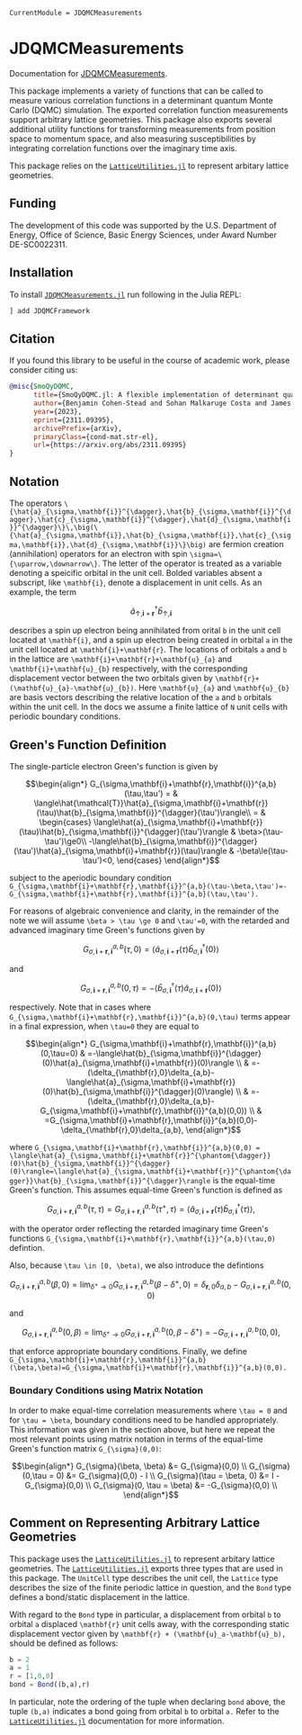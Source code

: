 ```@meta
CurrentModule = JDQMCMeasurements
```

# JDQMCMeasurements

Documentation for [JDQMCMeasurements](https://github.com/SmoQySuite/JDQMCMeasurements.jl).

This package implements a variety of functions that can be called to measure various correlation functions in a
determinant quantum Monte Carlo (DQMC) simulation.
The exported correlation function measurements support arbitrary lattice geometries.
This package also exports several additional utility functions for transforming measurements from position space to momentum space,
and also measuring susceptibilities by integrating correlation functions over the imaginary time axis.

This package relies on the [`LatticeUtilities.jl`](https://github.com/cohensbw/LatticeUtilities.jl.git) to represent arbitary lattice geometries.

## Funding

The development of this code was supported by the U.S. Department of Energy, Office of Science, Basic Energy Sciences,
under Award Number DE-SC0022311.

## Installation
To install [`JDQMCMeasurements.jl`](https://github.com/SmoQySuite/JDQMCMeasurements.jl.git) run following in the Julia REPL:

```julia
] add JDQMCFramework
```

## Citation

If you found this library to be useful in the course of academic work, please consider citing us:

```bibtex
@misc{SmoQyDQMC,
      title={SmoQyDQMC.jl: A flexible implementation of determinant quantum Monte Carlo for Hubbard and electron-phonon interactions}, 
      author={Benjamin Cohen-Stead and Sohan Malkaruge Costa and James Neuhaus and Andy Tanjaroon Ly and Yutan Zhang and Richard Scalettar and Kipton Barros and Steven Johnston},
      year={2023},
      eprint={2311.09395},
      archivePrefix={arXiv},
      primaryClass={cond-mat.str-el},
      url={https://arxiv.org/abs/2311.09395}
}
```

## Notation

The operators ``\{\hat{a}_{\sigma,\mathbf{i}}^{\dagger},\hat{b}_{\sigma,\mathbf{i}}^{\dagger},\hat{c}_{\sigma,\mathbf{i}}^{\dagger},\hat{d}_{\sigma,\mathbf{i}}^{\dagger}\}\,\big(\{\hat{a}_{\sigma,\mathbf{i}},\hat{b}_{\sigma,\mathbf{i}},\hat{c}_{\sigma,\mathbf{i}},\hat{d}_{\sigma,\mathbf{i}}\}\big)``
are fermion creation (annihilation) operators for an electron with
spin ``\sigma=\{\uparrow,\downarrow\}``. The letter of the operator
is treated as a variable denoting a speicific orbital in the unit
cell. Bolded variables absent a subscript, like ``\mathbf{i}``, denote
a displacement in unit cells. As an example, the term
```math
\hat{a}_{\uparrow,\mathbf{i}+\mathbf{r}}^{\dagger}\hat{b}_{\uparrow,\mathbf{i}}
```
describes a spin up electron being annihilated from orital ``b`` in the
unit cell located at ``\mathbf{i}``, and a spin up electron being created
in orbital ``a`` in the unit cell located at ``\mathbf{i}+\mathbf{r}``.
The locations of orbitals ``a`` and ``b`` in the lattice are ``\mathbf{i}+\mathbf{r}+\mathbf{u}_{a}``
and ``\mathbf{i}+\mathbf{u}_{b}`` respectively, with the corresponding
displacement vector between the two orbitals given by ``\mathbf{r}+(\mathbf{u}_{a}-\mathbf{u}_{b})``.
Here ``\mathbf{u}_{a}`` and ``\mathbf{u}_{b}`` are basis vectors describing
the relative location of the ``a`` and ``b`` orbitals within the unit
cell. In the docs we assume a finite lattice of ``N`` unit cells with periodic boundary conditions.

## Green's Function Definition

The single-particle electron Green's function is given by
```math
\begin{align*}
G_{\sigma,\mathbf{i}+\mathbf{r},\mathbf{i}}^{a,b}(\tau,\tau') = & \langle\hat{\mathcal{T}}\hat{a}_{\sigma,\mathbf{i}+\mathbf{r}}(\tau)\hat{b}_{\sigma,\mathbf{i}}^{\dagger}(\tau')\rangle\\
                                                              = & \begin{cases}
     \langle\hat{a}_{\sigma,\mathbf{i}+\mathbf{r}}(\tau)\hat{b}_{\sigma,\mathbf{i}}^{\dagger}(\tau')\rangle & \beta>(\tau-\tau')\ge0\\
    -\langle\hat{b}_{\sigma,\mathbf{i}}^{\dagger}(\tau')\hat{a}_{\sigma,\mathbf{i}+\mathbf{r}}(\tau)\rangle & -\beta\le(\tau-\tau')<0,
\end{cases}
\end{align*}
```
subject to the aperiodic boundary condition ``G_{\sigma,\mathbf{i}+\mathbf{r},\mathbf{i}}^{a,b}(\tau-\beta,\tau')=-G_{\sigma,\mathbf{i}+\mathbf{r},\mathbf{i}}^{a,b}(\tau,\tau').``

For reasons of algebraic convenience and clarity, in the remainder of the note we will assume ``\beta > \tau \ge 0`` and ``\tau'=0``,
with the retarded and advanced imaginary time Green's functions given by
```math
G_{\sigma,\mathbf{i}+\mathbf{r},\mathbf{i}}^{a,b}(\tau,0) = \langle\hat{a}_{\sigma,\mathbf{i}+\mathbf{r}}(\tau)\hat{b}_{\sigma,\mathbf{i}}^{\dagger}(0)\rangle
```
and
```math
G_{\sigma,\mathbf{i}+\mathbf{r},\mathbf{i}}^{a,b}(0,\tau) = -\langle\hat{b}_{\sigma,\mathbf{i}}^{\dagger}(\tau)\hat{a}_{\sigma,\mathbf{i}+\mathbf{r}}(0)\rangle
```
respectively. Note that in cases where ``G_{\sigma,\mathbf{i}+\mathbf{r},\mathbf{i}}^{a,b}(0,\tau)`` terms appear in a final expression,
when ``\tau=0`` they are equal to
```math
\begin{align*}
G_{\sigma,\mathbf{i}+\mathbf{r},\mathbf{i}}^{a,b}(0,\tau=0) & =-\langle\hat{b}_{\sigma,\mathbf{i}}^{\dagger}(0)\hat{a}_{\sigma,\mathbf{i}+\mathbf{r}}(0)\rangle \\
 & =-(\delta_{\mathbf{r},0}\delta_{a,b}-\langle\hat{a}_{\sigma,\mathbf{i}+\mathbf{r}}(0)\hat{b}_{\sigma,\mathbf{i}}^{\dagger}(0)\rangle) \\
 & =-(\delta_{\mathbf{r},0}\delta_{a,b}-G_{\sigma,\mathbf{i}+\mathbf{r},\mathbf{i}}^{a,b}(0,0)) \\
 & =G_{\sigma,\mathbf{i}+\mathbf{r},\mathbf{i}}^{a,b}(0,0)-\delta_{\mathbf{r},0}\delta_{a,b},
\end{align*}
```
where ``G_{\sigma,\mathbf{i}+\mathbf{r},\mathbf{i}}^{a,b}(0,0) = \langle\hat{a}_{\sigma,\mathbf{i}+\mathbf{r}}^{\phantom{\dagger}}(0)\hat{b}_{\sigma,\mathbf{i}}^{\dagger}(0)\rangle=\langle\hat{a}_{\sigma,\mathbf{i}+\mathbf{r}}^{\phantom{\dagger}}\hat{b}_{\sigma,\mathbf{i}}^{\dagger}\rangle``
is the equal-time Green's function.
This assumes equal-time Green's function is defined as
```math
G_{\sigma,\mathbf{i}+\mathbf{r},\mathbf{i}}^{a,b}(\tau,\tau)=G_{\sigma,\mathbf{i}+\mathbf{r},\mathbf{i}}^{a,b}(\tau^{+},\tau)=\langle\hat{a}_{\sigma,\mathbf{i}+\mathbf{r}}(\tau)\hat{b}_{\sigma,\mathbf{i}}^{\dagger}(\tau)\rangle,
```
with the operator order reflecting the retarded imaginary time Green's functions ``G_{\sigma,\mathbf{i}+\mathbf{r},\mathbf{i}}^{a,b}(\tau,0)`` defintion.

Also, because ``\tau \in [0, \beta)``, we also introduce the defintions
```math
G_{\sigma,\mathbf{i}+\mathbf{r},\mathbf{i}}^{a,b}(\beta,0) = \lim_{\delta^{+}\rightarrow0}G_{\sigma,\mathbf{i}+\mathbf{r},\mathbf{i}}^{a,b}(\beta-\delta^{+},0)=\delta_{\mathbf{r},0}\delta_{a,b}-G_{\sigma,\mathbf{i}+\mathbf{r},\mathbf{i}}^{a,b}(0,0)
```
and
```math
\begin{equation}
G_{\sigma,\mathbf{i}+\mathbf{r},\mathbf{i}}^{a,b}(0,\beta)=\lim_{\delta^{+}\rightarrow0}G_{\sigma,\mathbf{i}+\mathbf{r},\mathbf{i}}^{a,b}(0,\beta-\delta^{+})=-G_{\sigma,\mathbf{i}+\mathbf{r},\mathbf{i}}^{a,b}(0,0),
\end{equation}
```
that enforce appropriate boundary conditions. Finally, we define ``G_{\sigma,\mathbf{i}+\mathbf{r},\mathbf{i}}^{a,b}(\beta,\beta)=G_{\sigma,\mathbf{i}+\mathbf{r},\mathbf{i}}^{a,b}(0,0).``

### Boundary Conditions using Matrix Notation

In order to make equal-time correlation measurements where ``\tau = 0`` and for ``\tau = \beta``, boundary conditions need to be handled appropriately.
This information was given in the section above, but here we repeat the most relevant points using matrix notation in terms of the
equal-time Green's function matrix ``G_{\sigma}(0,0)``:
```math
\begin{align*}
G_{\sigma}(\beta, \beta) &= G_{\sigma}(0,0) \\
G_{\sigma}(0,\tau = 0) &= G_{\sigma}(0,0) - I \\
G_{\sigma}(\tau = \beta, 0) &= I - G_{\sigma}(0,0) \\
G_{\sigma}(0, \tau = \beta) &= -G_{\sigma}(0,0) \\
\end{align*}
```

## Comment on Representing Arbitrary Lattice Geometries

This package uses the [`LatticeUtilities.jl`](https://github.com/cohensbw/LatticeUtilities.jl.git) to represent arbitary lattice geometries.
The [`LatticeUtilities.jl`](https://github.com/cohensbw/LatticeUtilities.jl.git) exports three types that are used
in this package. The `UnitCell` type describes the unit cell, the `Lattice` type describes the size of the
finite periodic lattice in question, and the `Bond` type defines a bond/static displacement in the lattice.

With regard to the `Bond` type in particular, a displacement from orbital ``b`` to orbital ``a`` displaced
``\mathbf{r}`` unit cells away, with the corresponding static displacement vector given by
``\mathbf{r} + (\mathbf{u}_a-\mathbf{u}_b),`` should be defined as follows:
```julia
b = 2
a = 1
r = [1,0,0]
bond = Bond((b,a),r)
```
In particular, note the ordering of the tuple when declaring `bond` above, the tuple `(b,a)` indicates a bond going
from orbital ``b`` to orbital ``a.``
Refer to the [`LatticeUtilities.jl`](https://github.com/cohensbw/LatticeUtilities.jl.git) documentation for more information.